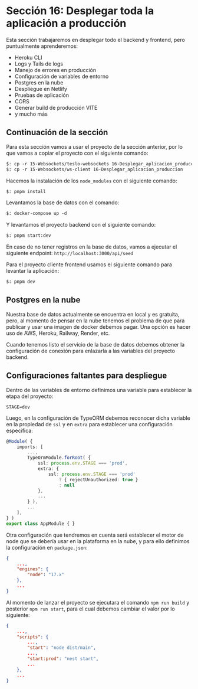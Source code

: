 # Sección 16: Desplegar toda la aplicación a producción

Esta sección trabajaremos en desplegar todo el backend y frontend, pero puntualmente aprenderemos:

- Heroku CLI
- Logs y Tails de logs
- Manejo de errores en producción
- Configuración de variables de entorno
- Postgres en la nube
- Despliegue en Netlify
- Pruebas de aplicación
- CORS
- Generar build de producción VITE
- y mucho más

## Continuación de la sección

Para esta sección vamos a usar el proyecto de la sección anterior, por lo que vamos a copiar el proyecto con el siguiente comando:

```txt
$: cp -r 15-Websockets/teslo-websockets 16-Desplegar_aplicacion_produccion
$: cp -r 15-Websockets/ws-client 16-Desplegar_aplicacion_produccion
```

Hacemos la instalación de los `node_modules` con el siguiente comando:

```txt
$: pnpm install
```

Levantamos la base de datos con el comando:

```txt
$: docker-compose up -d
```

Y levantamos el proyecto backend con el siguiente comando:

```txt
$: pnpm start:dev
```

En caso de no tener registros en la base de datos, vamos a ejecutar el siguiente endpoint: `http://localhost:3000/api/seed`

Para el proyecto cliente frontend usamos el siguiente comando para levantar la aplicación:

```txt
$: pnpm dev
```

## Postgres en la nube

Nuestra base de datos actualmente se encuentra en local y es gratuita, pero, al momento de pensar en la nube tenemos el problema de que para publicar y usar una imagen de docker debemos pagar. Una opción es hacer uso de AWS, Heroku, Railway, Render, etc.

Cuando tenemos listo el servicio de la base de datos debemos obtener la configuración de conexión para enlazarla a las variables del proyecto backend.

## Configuraciones faltantes para despliegue

Dentro de las variables de entorno definimos una variable para establecer la etapa del proyecto:

```env
STAGE=dev
```

Luego, en la configuración de TypeORM debemos reconocer dicha variable en la propiedad de `ssl` y en `extra` para establecer una configuración especifica:

```ts
@Module( {
    imports: [
        ...,
        TypeOrmModule.forRoot( {
            ssl: process.env.STAGE === 'prod',
            extra: {
                ssl: process.env.STAGE === 'prod'
                    ? { rejectUnauthorized: true }
                    : null
            },
            ...
        } ),
        ...
    ],
} )
export class AppModule { }
```

Otra configuración que tendremos en cuenta será establecer el motor de node que se debería usar en la plataforma en la nube, y para ello definimos la configuración en `package.json`:

```json
{
    ...,
    "engines": {
        "node": "17.x"
    },
    ...
}
```

Al momento de lanzar el proyecto se ejecutara el comando `npm run build` y posterior `npm run start`, para el cual debemos cambiar el valor por lo siguiente:

```json
{
    ...,
    "scripts": {
        ...,
        "start": "node dist/main",
        ...,
        "start:prod": "nest start",
        ...
    },
    ...
}
```
